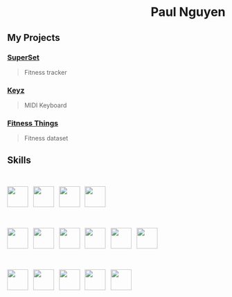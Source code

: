 <h1 align='right'>Paul Nguyen</h1>

## My Projects

### [SuperSet](https://github.com/pvulnguyen/superset)
> Fitness tracker 

### [Keyz](https://github.com/pvulnguyen/react-keyz)
> MIDI Keyboard

### [Fitness Things](https://github.com/pvulnguyen/fitness)
> Fitness dataset

## Skills

<br>

<img src="https://cdn.jsdelivr.net/gh/devicons/devicon/icons/java/java-original-wordmark.svg" height=48 width=48 /> &nbsp;
<img src="https://cdn.jsdelivr.net/gh/devicons/devicon/icons/typescript/typescript-original.svg" height=48 width=48 /> &nbsp;
<img src="https://cdn.jsdelivr.net/gh/devicons/devicon/icons/javascript/javascript-original.svg" height=48 width=48 /> &nbsp;
<img src="https://cdn.jsdelivr.net/gh/devicons/devicon/icons/rust/rust-plain.svg" height=48 width=48 /> &nbsp;

<br>

<img src="https://cdn.jsdelivr.net/gh/devicons/devicon/icons/spring/spring-original.svg" height=48 width=48 /> &nbsp;
<img src="https://cdn.jsdelivr.net/gh/devicons/devicon/icons/nodejs/nodejs-original.svg" height=48 width=48 /> &nbsp;
<img src="https://cdn.jsdelivr.net/gh/devicons/devicon/icons/react/react-original.svg" height=48 width=48 /> &nbsp;
<img src="https://cdn.jsdelivr.net/gh/devicons/devicon/icons/express/express-original.svg" height=48 width=48 /> &nbsp;
<img src="https://cdn.jsdelivr.net/gh/devicons/devicon/icons/postgresql/postgresql-original.svg" height=48 width=48 /> &nbsp;
<img src="https://cdn.jsdelivr.net/gh/devicons/devicon/icons/mysql/mysql-original.svg" height=48 width=48 /> &nbsp;

<br>

<img src="https://cdn.jsdelivr.net/gh/devicons/devicon/icons/gradle/gradle-plain.svg" height=48 width=48 /> &nbsp;
<img src="https://cdn.jsdelivr.net/gh/devicons/devicon/icons/webpack/webpack-original.svg" height=48 width=48 /> &nbsp;
<img src="https://cdn.jsdelivr.net/gh/devicons/devicon/icons/bash/bash-original.svg" height=48 width=48 /> &nbsp;
<img src="https://cdn.jsdelivr.net/gh/devicons/devicon/icons/photoshop/photoshop-line.svg" height=48 width=48 /> &nbsp;
<img src="https://cdn.jsdelivr.net/gh/devicons/devicon/icons/xd/xd-line.svg" height=48 width=48 /> &nbsp;
